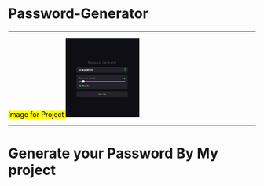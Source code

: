 # Password-Generator
<hr>
<mark>Image for Project </mark>
<img src="password.jpg" width="150" onclick="alert(0)">
<hr>
<h1>Generate your Password By My project</h1>
